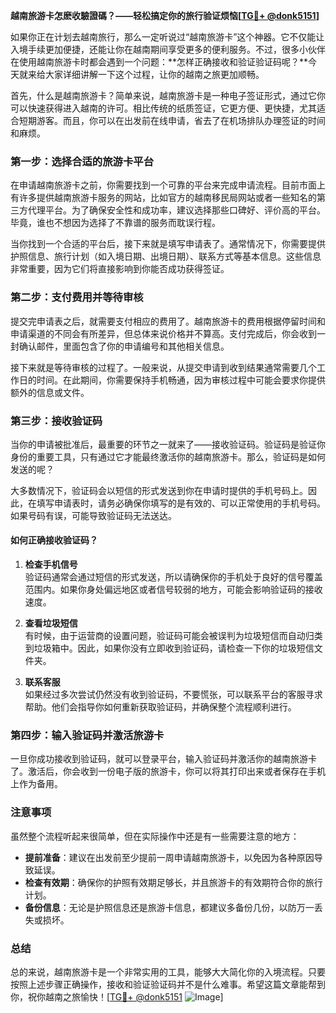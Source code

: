 **越南旅游卡怎麽收驗證碼？——轻松搞定你的旅行验证烦恼[[TG💪+ @donk5151](https://t.me/s/donk5151)]**

如果你正在计划去越南旅行，那么一定听说过“越南旅游卡”这个神器。它不仅能让入境手续更加便捷，还能让你在越南期间享受更多的便利服务。不过，很多小伙伴在使用越南旅游卡时都会遇到一个问题：**怎样正确接收和验证验证码呢？**今天就来给大家详细讲解一下这个过程，让你的越南之旅更加顺畅。

首先，什么是越南旅游卡？简单来说，越南旅游卡是一种电子签证形式，通过它你可以快速获得进入越南的许可。相比传统的纸质签证，它更方便、更快捷，尤其适合短期游客。而且，你可以在出发前在线申请，省去了在机场排队办理签证的时间和麻烦。

### **第一步：选择合适的旅游卡平台**

在申请越南旅游卡之前，你需要找到一个可靠的平台来完成申请流程。目前市面上有许多提供越南旅游卡服务的网站，比如官方的越南移民局网站或者一些知名的第三方代理平台。为了确保安全性和成功率，建议选择那些口碑好、评价高的平台。毕竟，谁也不想因为选择了不靠谱的服务而耽误行程。

当你找到一个合适的平台后，接下来就是填写申请表了。通常情况下，你需要提供护照信息、旅行计划（如入境日期、出境日期）、联系方式等基本信息。这些信息非常重要，因为它们将直接影响到你能否成功获得签证。

### **第二步：支付费用并等待审核**

提交完申请表之后，就需要支付相应的费用了。越南旅游卡的费用根据停留时间和申请渠道的不同会有所差异，但总体来说价格并不算高。支付完成后，你会收到一封确认邮件，里面包含了你的申请编号和其他相关信息。

接下来就是等待审核的过程了。一般来说，从提交申请到收到结果通常需要几个工作日的时间。在此期间，你需要保持手机畅通，因为审核过程中可能会要求你提供额外的信息或文件。

### **第三步：接收验证码**

当你的申请被批准后，最重要的环节之一就来了——接收验证码。验证码是验证你身份的重要工具，只有通过它才能最终激活你的越南旅游卡。那么，验证码是如何发送的呢？

大多数情况下，验证码会以短信的形式发送到你在申请时提供的手机号码上。因此，在填写申请表时，请务必确保你填写的是有效的、可以正常使用的手机号码。如果号码有误，可能导致验证码无法送达。

#### **如何正确接收验证码？**

1. **检查手机信号**  
   验证码通常会通过短信的形式发送，所以请确保你的手机处于良好的信号覆盖范围内。如果你身处偏远地区或者信号较弱的地方，可能会影响验证码的接收速度。

2. **查看垃圾短信**  
   有时候，由于运营商的设置问题，验证码可能会被误判为垃圾短信而自动归类到垃圾箱中。因此，如果你没有立即收到验证码，请检查一下你的垃圾短信文件夹。

3. **联系客服**  
   如果经过多次尝试仍然没有收到验证码，不要慌张，可以联系平台的客服寻求帮助。他们会指导你如何重新获取验证码，并确保整个流程顺利进行。

### **第四步：输入验证码并激活旅游卡**

一旦你成功接收到验证码，就可以登录平台，输入验证码并激活你的越南旅游卡了。激活后，你会收到一份电子版的旅游卡，你可以将其打印出来或者保存在手机上作为备用。

### **注意事项**

虽然整个流程听起来很简单，但在实际操作中还是有一些需要注意的地方：

- **提前准备**：建议在出发前至少提前一周申请越南旅游卡，以免因为各种原因导致延误。
- **检查有效期**：确保你的护照有效期足够长，并且旅游卡的有效期符合你的旅行计划。
- **备份信息**：无论是护照信息还是旅游卡信息，都建议多备份几份，以防万一丢失或损坏。

### **总结**

总的来说，越南旅游卡是一个非常实用的工具，能够大大简化你的入境流程。只要按照上述步骤正确操作，接收和验证验证码并不是什么难事。希望这篇文章能帮到你，祝你越南之旅愉快！[[TG💪+ @donk5151](https://t.me/s/donk5151) ![Image](https://i.postimg.cc/rwNCRYN7/Snipaste-2025-04-30-17-27-05.png)]